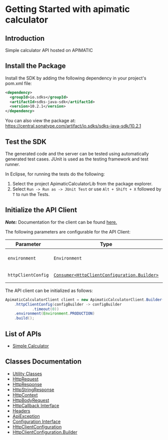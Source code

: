 
# Getting Started with apimatic calculator

## Introduction

Simple calculator API hosted on APIMATIC

## Install the Package

Install the SDK by adding the following dependency in your project's pom.xml file:

```xml
<dependency>
  <groupId>io.sdks</groupId>
  <artifactId>sdks-java-sdk</artifactId>
  <version>10.2.1</version>
</dependency>
```

You can also view the package at:
https://central.sonatype.com/artifact/io.sdks/sdks-java-sdk/10.2.1

## Test the SDK

The generated code and the server can be tested using automatically generated test cases.
JUnit is used as the testing framework and test runner.

In Eclipse, for running the tests do the following:

1. Select the project ApimaticCalculatorLib from the package explorer.
2. Select `Run -> Run as -> JUnit Test` or use `Alt + Shift + X` followed by `T` to run the Tests.

## Initialize the API Client

**_Note:_** Documentation for the client can be found [here.](https://www.github.com/Syed-Subtain/sdks-java-java-sdk/tree/10.2.1/doc/client.md)

The following parameters are configurable for the API Client:

| Parameter | Type | Description |
|  --- | --- | --- |
| `environment` | `Environment` | The API environment. <br> **Default: `Environment.PRODUCTION`** |
| `httpClientConfig` | [`Consumer<HttpClientConfiguration.Builder>`](https://www.github.com/Syed-Subtain/sdks-java-java-sdk/tree/10.2.1/doc/http-client-configuration-builder.md) | Set up Http Client Configuration instance. |

The API client can be initialized as follows:

```java
ApimaticCalculatorClient client = new ApimaticCalculatorClient.Builder()
    .httpClientConfig(configBuilder -> configBuilder
            .timeout(0))
    .environment(Environment.PRODUCTION)
    .build();
```

## List of APIs

* [Simple Calculator](https://www.github.com/Syed-Subtain/sdks-java-java-sdk/tree/10.2.1/doc/controllers/simple-calculator.md)

## Classes Documentation

* [Utility Classes](https://www.github.com/Syed-Subtain/sdks-java-java-sdk/tree/10.2.1/doc/utility-classes.md)
* [HttpRequest](https://www.github.com/Syed-Subtain/sdks-java-java-sdk/tree/10.2.1/doc/http-request.md)
* [HttpResponse](https://www.github.com/Syed-Subtain/sdks-java-java-sdk/tree/10.2.1/doc/http-response.md)
* [HttpStringResponse](https://www.github.com/Syed-Subtain/sdks-java-java-sdk/tree/10.2.1/doc/http-string-response.md)
* [HttpContext](https://www.github.com/Syed-Subtain/sdks-java-java-sdk/tree/10.2.1/doc/http-context.md)
* [HttpBodyRequest](https://www.github.com/Syed-Subtain/sdks-java-java-sdk/tree/10.2.1/doc/http-body-request.md)
* [HttpCallback Interface](https://www.github.com/Syed-Subtain/sdks-java-java-sdk/tree/10.2.1/doc/http-callback-interface.md)
* [Headers](https://www.github.com/Syed-Subtain/sdks-java-java-sdk/tree/10.2.1/doc/headers.md)
* [ApiException](https://www.github.com/Syed-Subtain/sdks-java-java-sdk/tree/10.2.1/doc/api-exception.md)
* [Configuration Interface](https://www.github.com/Syed-Subtain/sdks-java-java-sdk/tree/10.2.1/doc/configuration-interface.md)
* [HttpClientConfiguration](https://www.github.com/Syed-Subtain/sdks-java-java-sdk/tree/10.2.1/doc/http-client-configuration.md)
* [HttpClientConfiguration.Builder](https://www.github.com/Syed-Subtain/sdks-java-java-sdk/tree/10.2.1/doc/http-client-configuration-builder.md)

